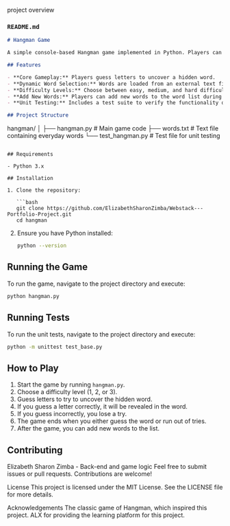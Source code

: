 project overview 

### `README.md`

```markdown
# Hangman Game

A simple console-based Hangman game implemented in Python. Players can guess letters to reveal a hidden word, while trying to avoid running out of attempts. This project demonstrates basic programming concepts including loops, conditionals, and file handling.

## Features

- **Core Gameplay:** Players guess letters to uncover a hidden word.
- **Dynamic Word Selection:** Words are loaded from an external text file (`words.txt`).
- **Difficulty Levels:** Choose between easy, medium, and hard difficulty levels, affecting the number of allowed incorrect guesses.
- **Add New Words:** Players can add new words to the word list during gameplay.
- **Unit Testing:** Includes a test suite to verify the functionality of the game components.

## Project Structure

```
hangman/
│
├── hangman.py            # Main game code
├── words.txt             # Text file containing everyday words
└── test_hangman.py          # Test file for unit testing
```

## Requirements

- Python 3.x

## Installation

1. Clone the repository:

   ```bash
   git clone https://github.com/ElizabethSharonZimba/Webstack---Portfolio-Project.git
   cd hangman
   ```

2. Ensure you have Python installed:

   ```bash
   python --version
   ```

## Running the Game

To run the game, navigate to the project directory and execute:

```bash
python hangman.py
```

## Running Tests

To run the unit tests, navigate to the project directory and execute:

```bash
python -m unittest test_base.py
```

## How to Play

1. Start the game by running `hangman.py`.
2. Choose a difficulty level (1, 2, or 3).
3. Guess letters to try to uncover the hidden word.
4. If you guess a letter correctly, it will be revealed in the word.
5. If you guess incorrectly, you lose a try.
6. The game ends when you either guess the word or run out of tries.
7. After the game, you can add new words to the list.

## Contributing
Elizabeth Sharon Zimba - Back-end and game logic
Feel free to submit issues or pull requests. Contributions are welcome!

License
This project is licensed under the MIT License. See the LICENSE file for more details.

Acknowledgements
The classic game of Hangman, which inspired this project.
ALX for providing the learning platform for this project.